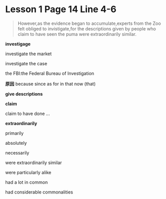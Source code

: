 # Lesson 1 Page 14 Line 4-6

>However,as the evidence began to accumulate,experts from the Zoo felt obliged to invistigate,for the descriptions given by people who claim to have seen the puma were extraordinarily similar. 

**investigage**

investigate the market

investigate the case

the FBI:the Federal Bureau of Investigation

**原因**
because
since
as
for
in that
now (that)

**give descriptions**

**claim**

claim to have done ...

**extraordinarily**

primarily

absolutely

necessarily

were extraordinarily similar

were particularly alike

had a lot in common

had considerable commonalities


```As the cases began to accumulate,the specialists felt obliged to investigate,for the syptom of patients were extraordinarily similar.
